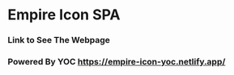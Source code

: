 # Empire Icon SPA

### Link to See The Webpage


### Powered By YOC https://empire-icon-yoc.netlify.app/
